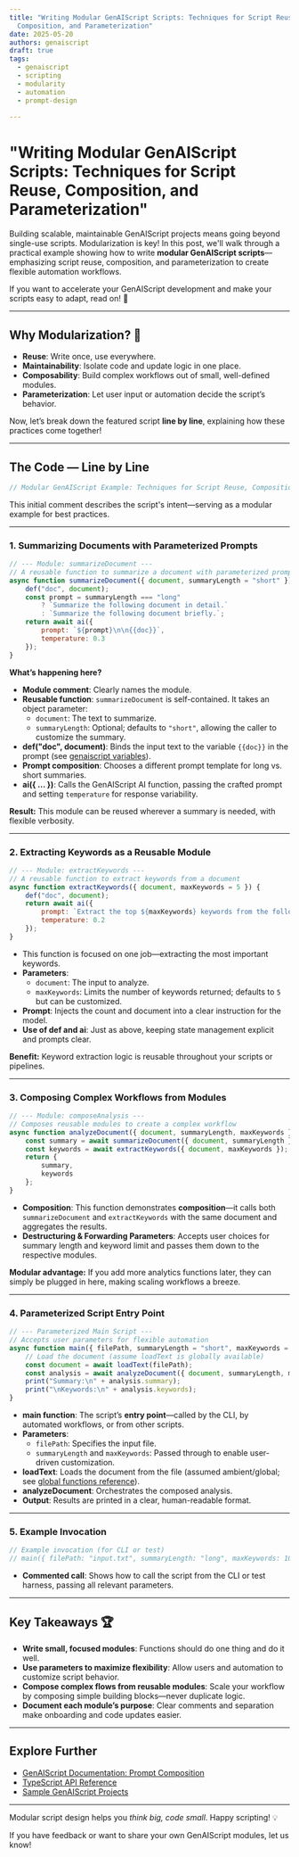```yaml
---
title: "Writing Modular GenAIScript Scripts: Techniques for Script Reuse,
  Composition, and Parameterization"
date: 2025-05-20
authors: genaiscript
draft: true
tags:
  - genaiscript
  - scripting
  - modularity
  - automation
  - prompt-design

---
```


# "Writing Modular GenAIScript Scripts: Techniques for Script Reuse, Composition, and Parameterization"

Building scalable, maintainable GenAIScript projects means going beyond single-use scripts. Modularization is key! In this post, we'll walk through a practical example showing how to write **modular GenAIScript scripts**—emphasizing script reuse, composition, and parameterization to create flexible automation workflows. 

If you want to accelerate your GenAIScript development and make your scripts easy to adapt, read on! 🚀

---

## Why Modularization? 🧩

- **Reuse**: Write once, use everywhere.
- **Maintainability**: Isolate code and update logic in one place.
- **Composability**: Build complex workflows out of small, well-defined modules.
- **Parameterization**: Let user input or automation decide the script’s behavior.

Now, let’s break down the featured script **line by line**, explaining how these practices come together!

---

## The Code — Line by Line

```js
// Modular GenAIScript Example: Techniques for Script Reuse, Composition, and Parameterization
```

This initial comment describes the script's intent—serving as a modular example for best practices.

---

### 1. Summarizing Documents with Parameterized Prompts

```js
// --- Module: summarizeDocument ---
// A reusable function to summarize a document with parameterized prompt
async function summarizeDocument({ document, summaryLength = "short" }) {
    def("doc", document);
    const prompt = summaryLength === "long"
        ? `Summarize the following document in detail.`
        : `Summarize the following document briefly.`;
    return await ai({
        prompt: `${prompt}\n\n{{doc}}`,
        temperature: 0.3
    });
}
```

**What’s happening here?**

- **Module comment**: Clearly names the module.
- **Reusable function**: `summarizeDocument` is self-contained. It takes an object parameter:
  - `document`: The text to summarize.
  - `summaryLength`: Optional; defaults to `"short"`, allowing the caller to customize the summary.
- **def("doc", document)**: Binds the input text to the variable `{{doc}}` in the prompt (see [genaiscript variables](https://microsoft.github.io/genaiscript/docs/reference/prompts/#prompt-variables)).
- **Prompt composition**: Chooses a different prompt template for long vs. short summaries.
- **ai({ ... })**: Calls the GenAIScript AI function, passing the crafted prompt and setting `temperature` for response variability.

**Result:** This module can be reused wherever a summary is needed, with flexible verbosity.

---

### 2. Extracting Keywords as a Reusable Module

```js
// --- Module: extractKeywords ---
// A reusable function to extract keywords from a document
async function extractKeywords({ document, maxKeywords = 5 }) {
    def("doc", document);
    return await ai({
        prompt: `Extract the top ${maxKeywords} keywords from the following document.\n\n{{doc}}`,
        temperature: 0.2
    });
}
```

- This function is focused on one job—extracting the most important keywords.
- **Parameters**:
  - `document`: The input to analyze.
  - `maxKeywords`: Limits the number of keywords returned; defaults to `5` but can be customized.
- **Prompt**: Injects the count and document into a clear instruction for the model.
- **Use of def and ai**: Just as above, keeping state management explicit and prompts clear.

**Benefit:** Keyword extraction logic is reusable throughout your scripts or pipelines.

---

### 3. Composing Complex Workflows from Modules

```js
// --- Module: composeAnalysis ---
// Composes reusable modules to create a complex workflow
async function analyzeDocument({ document, summaryLength, maxKeywords }) {
    const summary = await summarizeDocument({ document, summaryLength });
    const keywords = await extractKeywords({ document, maxKeywords });
    return {
        summary,
        keywords
    };
}
```

- **Composition**: This function demonstrates **composition**—it calls both `summarizeDocument` and `extractKeywords` with the same document and aggregates the results.
- **Destructuring & Forwarding Parameters**: Accepts user choices for summary length and keyword limit and passes them down to the respective modules.

**Modular advantage:** If you add more analytics functions later, they can simply be plugged in here, making scaling workflows a breeze.

---

### 4. Parameterized Script Entry Point

```js
// --- Parameterized Main Script ---
// Accepts user parameters for flexible automation
async function main({ filePath, summaryLength = "short", maxKeywords = 5 }) {
    // Load the document (assume loadText is globally available)
    const document = await loadText(filePath);
    const analysis = await analyzeDocument({ document, summaryLength, maxKeywords });
    print("Summary:\n" + analysis.summary);
    print("\nKeywords:\n" + analysis.keywords);
}
```

- **main function**: The script’s **entry point**—called by the CLI, by automated workflows, or from other scripts.
- **Parameters**:
  - `filePath`: Specifies the input file.
  - `summaryLength` and `maxKeywords`: Passed through to enable user-driven customization.
- **loadText**: Loads the document from the file (assumed ambient/global; see [global functions reference](https://microsoft.github.io/genaiscript/docs/reference/api/#globally-available-functions)).
- **analyzeDocument**: Orchestrates the composed analysis.
- **Output**: Results are printed in a clear, human-readable format.

---

### 5. Example Invocation

```js
// Example invocation (for CLI or test)
// main({ filePath: "input.txt", summaryLength: "long", maxKeywords: 10 });
```

- **Commented call**: Shows how to call the script from the CLI or test harness, passing all relevant parameters.

---

## Key Takeaways 🏆

- **Write small, focused modules**: Functions should do one thing and do it well.
- **Use parameters to maximize flexibility**: Allow users and automation to customize script behavior.
- **Compose complex flows from reusable modules**: Scale your workflow by composing simple building blocks—never duplicate logic.
- **Document each module’s purpose**: Clear comments and separation make onboarding and code updates easier.

---

## Explore Further

- [GenAIScript Documentation: Prompt Composition](https://microsoft.github.io/genaiscript/docs/reference/prompts/#prompt-variables)
- [TypeScript API Reference](https://microsoft.github.io/genaiscript/docs/reference/api/)
- [Sample GenAIScript Projects](https://github.com/microsoft/genaiscript/tree/main/packages/sample/src)

---

Modular script design helps you *think big, code small*. Happy scripting! 💡

If you have feedback or want to share your own GenAIScript modules, let us know!